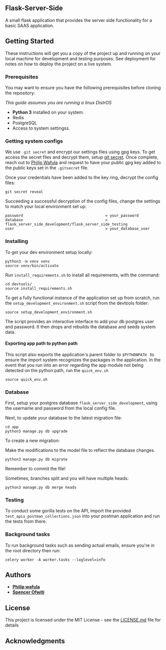 ## Flask-Server-Side
A small flask application that provides the server side functionality for a basic SAAS application.
## Getting Started

These instructions will get you a copy of the project up and running on your local machine for development
and testing purposes.
See deployment for notes on how to deploy the project on a live system.

### Prerequisites

You may want to ensure you have the following prerequisites before cloning the repository:

_This guide assumes you are running a linux DistrOS_

- **Python 3** installed on your system.
- Redis
- PostgreSQL
- Access to system settingss.


### Getting system configs

We use ` git secret` and encrypt our settings files using gpg keys. To get access the secret files and decrypt them,
setup [git secret](https://git-secret.io/). Once complete, reach out to [Philip Wafula](philipwafula2@gmailcom)
and request to have your public gpg key added to the public keys set in the `.gitsecret` file.

Once your credentials have been added to the key ring, decrypt the config files:
```shell script
git secret reveal
```

Succeeding a successful decryption of the config files, change the settings to match your local environment
set up:

```
password                                     = your_password
database                                     = flask_server_side_development/flask_server_side_testing
user                                         = your_database_user
```

### Installing

To get your dev environment setup locally:


```shell script
python3 -m venv venv
source venv/bin/activate
```

Run `install_requirements.sh` to install all requirements, with the command:

```shell script
cd devtools/
source install_requirements.sh
```
To get a fully functional instance of the application set up from scratch, run the 
`setup_development_environment.sh` script from the devtools folder:

```shell script
source setup_development_environment.sh
```
The script provides an interactive interface to add your db postgres user and password. It then drops and rebuilds the database
and seeds system data.

#### Exporting app path to python path
This script also exports the application's parent folder to `$PYTHONPATH ` to ensure the import system recognizes the packages
in the application. In the event that you run into an error regarding the app module not being detected on the python path,
run the `quick_env.sh`

```shell script
source quick_env.sh
```

### Database
First, setup your postgres database `flask_server_side_development`, using the username and password from the local config file.

Next, to update your database to the latest migration file:

```shell script
cd app
python3 manage.py db upgrade
```

To create a new migration:

Make the modifications to the model file to reflect the database changes.

```shell script
python3 manage.py db migrate
```

Remember to commit the file!

Sometimes, branches split and you will have multiple heads:

```shell script
python3 manage.py db merge heads
```

### Testing
To conduct some gorilla tests on the API, import the provided `test_apis_postman_collections.json` into your postman
application and run the tests from there.

### Background tasks
To run background tasks such as sending actual emails, ensure you're in the root directory then run:

```shell script
celery worker -A worker.tasks --loglevel=info
```


## Authors

* [**Philip wafula**](https://github.com/PhilipWafula)
* [**Spencer Ofwiti**](https://github.com/SpencerOfwiti)


## License

This project is licensed under the MIT License - see the [LICENSE.md](LICENSE.md) file for details

## Acknowledgments
